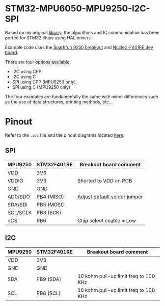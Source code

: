 # STM32-MPU6050-MPU9250-I2C-SPI
Based on my original [library](https://github.com/MarkSherstan/MPU-6050-9250-I2C-CompFilter), the algorithms and IC communication has been ported for STM32 chips using HAL drivers. 

Example code uses the [Sparkfun 9250 breakout](https://www.sparkfun.com/products/retired/13762?_ga=2.119791887.628539036.1650944818-860039329.1650581197) and [Nucleo-F401RE dev board](https://www.st.com/en/evaluation-tools/nucleo-f401re.html).

There are four options available.
* I2C using CPP
* I2C using C
* SPI using CPP (MPU9250 only)
* SPI using C (MPU9250 only)

The four examples are fundamentally the same with minor differences such as the use of data structures, printing methods, etc...

# Pinout
Refer to the `.ioc` file and the pinout diagrams located [here](https://os.mbed.com/platforms/ST-Nucleo-F401RE/).

## SPI
| MPU9250  	| STM32F401RE 	| Breakout board comment       	|
|----------	|-------------	|------------------------------	|
| VDD      	| 3V3         	|                              	|
| VDDIO    	| 3V3         	| Shorted to VDD on PCB        	|
| GND      	| GND         	|                              	|
| AD0/SDO  	| PB4 (MISO)  	| Adjust default solder jumper 	|
| SDA/SDI  	| PB5 (MOSI)  	|                              	|
| SCL/SCLK 	| PB3 (SCK)   	|                              	|
| nCS      	| PB6         	| Chip select enable = Low     	|

## I2C
| MPU9250  	| STM32F401RE 	| Breakout board comment       	        |
|----------	|-------------	|-------------------------------------- |
| VDD      	| 3V3         	|                              	        |
| GND      	| GND         	|                              	        |
| SDA      	| PB9 (SDA)     | 10 kohm pull-up limit freq to 100 KHz |
| SCL      	| PB8 (SCL)     | 10 kohm pull-up limit freq to 100 KHz |
